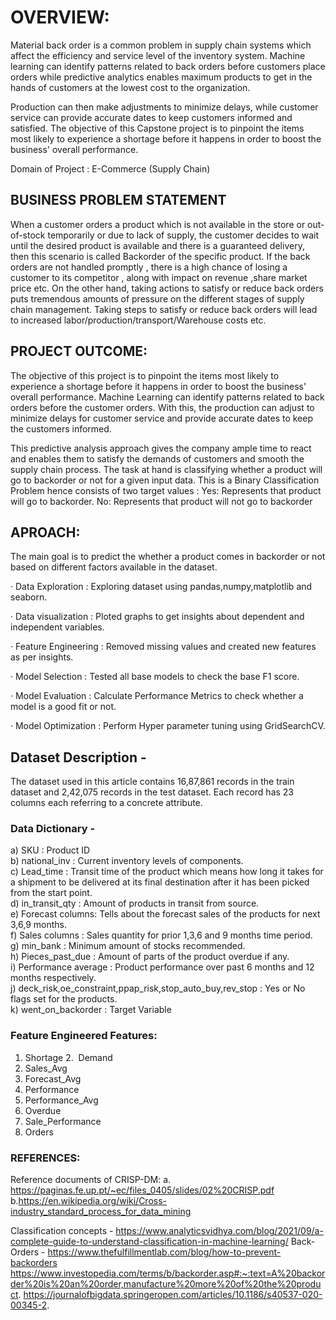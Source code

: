 # OVERVIEW:

Material back order is a common problem in supply chain systems which affect the efficiency and service level of the inventory system. 
Machine learning can identify patterns related to back orders before customers place orders while predictive analytics enables maximum products to get in the hands of customers at the lowest cost to the organization. 

Production can then make adjustments to minimize delays, while customer service can provide accurate dates to keep customers informed and satisfied. 
The objective of this Capstone project is to pinpoint the items most likely to experience a shortage before it happens in order to boost the business' overall performance.

Domain of Project : E-Commerce (Supply Chain)

## BUSINESS PROBLEM STATEMENT

When a customer orders a product which is not available in the store or out-of-stock temporarily or due to lack of supply, the customer decides to wait until the desired product is available and there is a guaranteed delivery, then this scenario is called Backorder of the specific product. If the back orders are not handled promptly , there is a high chance of losing a customer to its competitor , along with impact on revenue ,share market price etc. On the other hand, taking actions to satisfy or reduce back orders puts tremendous amounts of pressure on the different stages of supply chain management. Taking steps to satisfy or reduce back orders will lead to increased labor/production/transport/Warehouse costs etc.

## PROJECT OUTCOME:

The objective of this project is to pinpoint the items most likely to experience a shortage before it happens in order to boost the business' overall performance. Machine Learning can identify patterns related to back orders before the customer orders. With this, the production can adjust to minimize delays for customer service and provide accurate dates to keep the customers informed.

This predictive analysis approach gives the company ample time to react and enables them to satisfy the demands of customers and smooth the supply chain process. The task at hand is classifying whether a product will go to backorder or not for a given input data. This is a Binary Classification Problem hence consists of two target values :
Yes: Represents that product will go to backorder.
No: Represents that product will not go to backorder

  
## APROACH:

The main goal is to predict the whether a product comes in backorder or not based on different factors available in the dataset.

· Data Exploration : Exploring dataset using pandas,numpy,matplotlib and seaborn.

· Data visualization : Ploted graphs to get insights about dependent and independent variables.

· Feature Engineering : Removed missing values and created new features as per insights.

· Model Selection : Tested all base models to check the base F1 score. 

· Model Evaluation : Calculate Performance Metrics to check whether a model is a good fit or not.

· Model Optimization :  Perform Hyper parameter tuning using GridSearchCV.

## Dataset Description -

The dataset used in this article contains 16,87,861 records in the train dataset and 2,42,075
records in the test dataset. 
Each record has 23 columns each referring to a concrete attribute. 

### Data Dictionary -

a) SKU : Product ID <br>
b) national_inv : Current inventory levels of components. <br>
c) Lead_time : Transit time of the product which means how long it takes for a shipment to be delivered at its final destination after it has been picked from the start point. <br>
d) in_transit_qty : Amount of products in transit from source. <br>
e) Forecast columns: Tells about the forecast sales of the products for next 3,6,9 months. <br>
f) Sales columns : Sales quantity for prior 1,3,6 and 9 months time period. <br>
g) min_bank : Minimum amount of stocks recommended. <br>
h) Pieces_past_due : Amount of parts of the product overdue if any. <br>
i) Performance average : Product performance over past 6 months and 12 months respectively. <br>
j) deck_risk,oe_constraint,ppap_risk,stop_auto_buy,rev_stop : Yes or No flags set for the products. <br>
k) went_on_backorder : Target Variable <br>

### Feature Engineered Features:
1. Shortage
2.  Demand
3. Sales_Avg
4. Forecast_Avg
5. Performance
6. Performance_Avg
7. Overdue
8. Sale_Performance
9. Orders

### REFERENCES:

Reference documents of CRISP-DM:
a. https://paginas.fe.up.pt/~ec/files_0405/slides/02%20CRISP.pdf 
b.https://en.wikipedia.org/wiki/Cross-industry_standard_process_for_data_mining 

Classification concepts - 
https://www.analyticsvidhya.com/blog/2021/09/a-complete-guide-to-understand-classification-in-machine-learning/ 
Back-Orders - 
https://www.thefulfillmentlab.com/blog/how-to-prevent-backorders
https://www.investopedia.com/terms/b/backorder.asp#:~:text=A%20backorder%20is%20an%20order,manufacture%20more%20of%20the%20product.
https://journalofbigdata.springeropen.com/articles/10.1186/s40537-020-00345-2.

